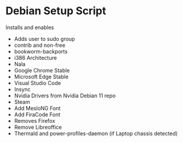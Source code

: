 # Debian Setup Script
Installs and enables

* Adds user to sudo group
* contrib and non-free
* bookworm-backports
* i386 Architecture
* Nala
* Google Chrome Stable
* Microsoft Edge Stable
* Visual Studio Code
* Insync
* Nvidia Drivers from Nvidia Debian 11 repo
* Steam
* Add MesloNG Font
* Add FiraCode Font
* Removes Firefox
* Remove Libreoffice
* Thermald and power-profiles-daemon (if Laptop chassis detected)
